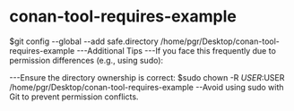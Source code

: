 # conan-tool-requires-example

$git config --global --add safe.directory /home/pgr/Desktop/conan-tool-requires-example
---Additional Tips
---If you face this frequently due to permission differences (e.g., using sudo):

---Ensure the directory ownership is correct:
$sudo chown -R $USER:$USER /home/pgr/Desktop/conan-tool-requires-example
--Avoid using sudo with Git to prevent permission conflicts.





